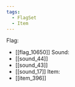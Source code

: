 ```yaml
---
tags:
  - FlagSet
  - Item
---
```

Flag:
- [[flag_10650]]
Sound:
- [[sound_44]]
- [[sound_43]]
- [[sound_17]]
Item:
- [[item_396]]
